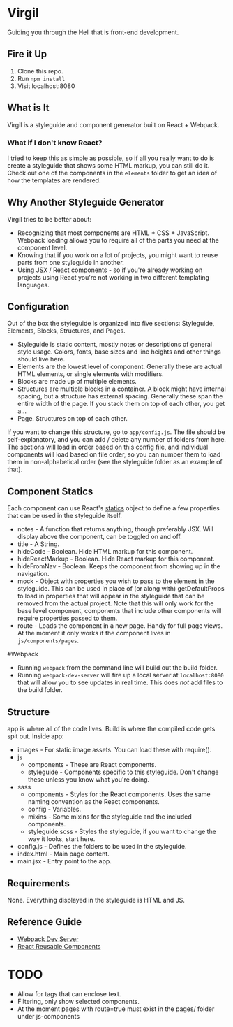 # Virgil
Guiding you through the Hell that is front-end development.

## Fire it Up
1. Clone this repo.
2. Run `npm install`
3. Visit localhost:8080

## What is It
Virgil is a styleguide and component generator built on React + Webpack.

### What if I don't know React?
I tried to keep this as simple as possible, so if all you really want to do is create a styleguide that shows some HTML markup, you can still do it. Check out one of the components in the `elements` folder to get an idea of how the templates are rendered.

## Why Another Styleguide Generator
Virgil tries to be better about:
- Recognizing that most components are HTML + CSS + JavaScript. Webpack loading allows you to require all of the parts you need at the component level.
- Knowing that if you work on a lot of projects, you might want to reuse parts from one styleguide in another.
- Using JSX / React components - so if you're already working on projects using React you're not working in two different templating languages.

## Configuration
Out of the box the styleguide is organized into five sections: Styleguide, Elements, Blocks, Structures, and Pages. 
- Styleguide is static content, mostly notes or descriptions of general style usage. Colors, fonts, base sizes and line heights and other things should live here.
- Elements are the lowest level of component. Generally these are actual HTML elements, or single elements with modifiers.
- Blocks are made up of multiple elements.
- Structures are multiple blocks in a container. A block might have internal spacing, but a structure has external spacing. Generally these span the entire width of the page. If you stack them on top of each other, you get a...
- Page. Structures on top of each other.

If you want to change this structure, go to `app/config.js`. The file should be self-explanatory, and you can add / delete any number of folders from here. The sections will load in order based on this config file, and individual components will load based on file order, so you can number them to load them in non-alphabetical order (see the styleguide folder as an example of that).

## Component Statics
Each component can use React's [statics](https://facebook.github.io/react/docs/component-specs.html#statics) object to define a few properties that can be used in the styleguide itself.

- notes - A function that returns anything, though preferably JSX. Will display above the component, can be toggled on and off.
- title - A String.
- hideCode - Boolean. Hide HTML markup for this component.
- hideReactMarkup - Boolean. Hide React markup for this component.
- hideFromNav - Boolean. Keeps the component from showing up in the navigation.
- mock - Object with properties you wish to pass to the element in the styleguide. This can be used in place of (or along with) getDefaultProps to load in properties that will appear in the styleguide that can be removed from the actual project. Note that this will only work for the base level component, components that include other components will require properties passed to them.
- route - Loads the component in a new page. Handy for full page views. At the moment it only works if the component lives in `js/components/pages`.

#Webpack
- Running `webpack` from the command line will build out the build folder.
- Running `webpack-dev-server` will fire up a local server at `localhost:8080` that will allow you to see updates in real time. This does _not_ add files to the build folder.

## Structure
app is where all of the code lives. Build is where the compiled code gets spit out.
Inside app:
- images - For static image assets. You can load these with require().
- js
	- components - These are React components.  
	- styleguide - Components specific to this styleguide. Don't change these unless you know what you're doing.
- sass
	- components - Styles for the React components. Uses the same naming convention as the React components.
	- config - Variables.
	- mixins - Some mixins for the styleguide and the included components. 
	- styleguide.scss - Styles the styleguide, if you want to change the way it looks, start here.
- config.js - Defines the folders to be used in the styleguide.
- index.html - Main page content.
- main.jsx - Entry point to the app. 

## Requirements
None. Everything displayed in the styleguide is HTML and JS.

## Reference Guide
- [Webpack Dev Server](http://webpack.github.io/docs/webpack-dev-server.html)
- [React Reusable Components](https://facebook.github.io/react/docs/reusable-components.html)

# TODO 
- Allow for tags that can enclose text.
- Filtering, only show selected components.
- At the moment pages with route=true must exist in the pages/ folder under js-components